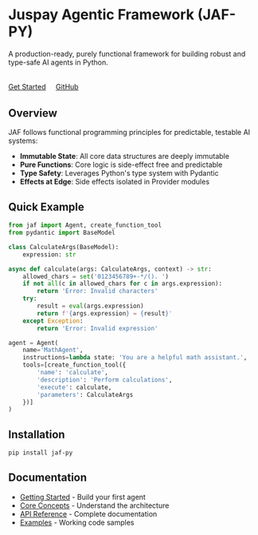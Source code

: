 # Juspay Agentic Framework (JAF-PY)

A production-ready, purely functional framework for building robust and type-safe AI agents in Python.

<div style="margin: 2rem 0;">
  <a href="getting-started/" class="md-button md-button--primary" style="margin-right: 1rem;">Get Started</a>
  <a href="https://github.com/xynehq/jaf-py" class="md-button">GitHub</a>
</div>

## Overview

JAF follows functional programming principles for predictable, testable AI systems:

- **Immutable State**: All core data structures are deeply immutable
- **Pure Functions**: Core logic is side-effect free and predictable  
- **Type Safety**: Leverages Python's type system with Pydantic
- **Effects at Edge**: Side effects isolated in Provider modules

## Quick Example

```python
from jaf import Agent, create_function_tool
from pydantic import BaseModel

class CalculateArgs(BaseModel):
    expression: str

async def calculate(args: CalculateArgs, context) -> str:
    allowed_chars = set('0123456789+-*/(). ')
    if not all(c in allowed_chars for c in args.expression):
        return 'Error: Invalid characters'
    try:
        result = eval(args.expression)
        return f'{args.expression} = {result}'
    except Exception:
        return 'Error: Invalid expression'

agent = Agent(
    name='MathAgent',
    instructions=lambda state: 'You are a helpful math assistant.',
    tools=[create_function_tool({
        'name': 'calculate',
        'description': 'Perform calculations',
        'execute': calculate,
        'parameters': CalculateArgs
    })]
)
```

## Installation

```bash
pip install jaf-py
```

## Documentation

- [Getting Started](getting-started.md) - Build your first agent
- [Core Concepts](core-concepts.md) - Understand the architecture  
- [API Reference](api-reference.md) - Complete documentation
- [Examples](examples.md) - Working code samples